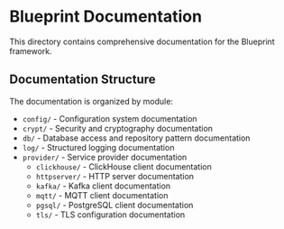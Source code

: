 # Blueprint Documentation

This directory contains comprehensive documentation for the Blueprint framework.

## Documentation Structure

The documentation is organized by module:

- `config/` - Configuration system documentation
- `crypt/` - Security and cryptography documentation
- `db/` - Database access and repository pattern documentation
- `log/` - Structured logging documentation
- `provider/` - Service provider documentation
  - `clickhouse/` - ClickHouse client documentation
  - `httpserver/` - HTTP server documentation
  - `kafka/` - Kafka client documentation
  - `mqtt/` - MQTT client documentation
  - `pgsql/` - PostgreSQL client documentation
  - `tls/` - TLS configuration documentation

